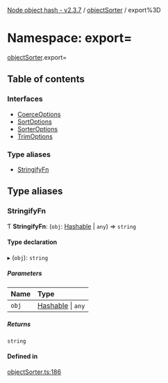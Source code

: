 [Node object hash - v2.3.7](../README.md) / [objectSorter](objectsorter.md) / export%3D

# Namespace: export=

[objectSorter](objectsorter.md).export=

## Table of contents

### Interfaces

- [CoerceOptions](../interfaces/objectsorter.export_.coerceoptions.md)
- [SortOptions](../interfaces/objectsorter.export_.sortoptions.md)
- [SorterOptions](../interfaces/objectsorter.export_.sorteroptions.md)
- [TrimOptions](../interfaces/objectsorter.export_.trimoptions.md)

### Type aliases

- [StringifyFn](objectsorter.export_.md#stringifyfn)

## Type aliases

### StringifyFn

Ƭ **StringifyFn**: (`obj`: [Hashable](../interfaces/hasher.export_.hashable.md) \| `any`) => `string`

#### Type declaration

▸ (`obj`): `string`

##### Parameters

| Name  | Type                                                          |
| :---- | :------------------------------------------------------------ |
| `obj` | [Hashable](../interfaces/hasher.export_.hashable.md) \| `any` |

##### Returns

`string`

#### Defined in

[objectSorter.ts:186](https://github.com/SkeLLLa/node-object-hash/blob/d264cc4/src/objectSorter.ts#L186)
